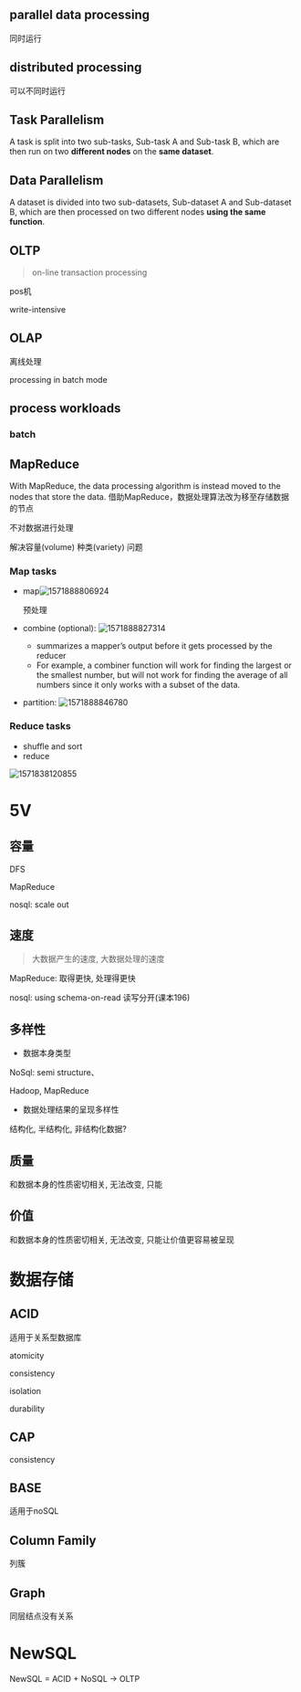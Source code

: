 ## parallel data processing

同时运行

## distributed processing

可以不同时运行

## Task Parallelism

A task is split into two sub-tasks, Sub-task A and Sub-task B, which are then run on two **different nodes** on the **same dataset**.

## Data Parallelism

A dataset is divided into two sub-datasets, Sub-dataset A and Sub-dataset B, which are then processed on two different nodes **using the same function**.

## OLTP

> on-line transaction processing

pos机

write-intensive

## OLAP

离线处理

processing in batch mode

## process workloads

### batch

## MapReduce

With MapReduce, the data processing algorithm is instead moved to the nodes that store the data. 借助MapReduce，数据处理算法改为移至存储数据的节点

不对数据进行处理

解决容量(volume) 种类(variety) 问题

### Map tasks

- map![1571888806924](D:\Note\BD\big_data_fundamentals.assets\1571888806924.png)

  预处理

- combine (optional): ![1571888827314](D:\Note\BD\big_data_fundamentals.assets\1571888827314.png)
  - summarizes a mapper’s output before it gets processed by the reducer
  - For example, a combiner function will work for finding the largest or the smallest number, but will not work for finding the average of all numbers since it only works with a subset of the data. 
  
- partition: ![1571888846780](D:\Note\BD\big_data_fundamentals.assets\1571888846780.png)

### Reduce tasks

- shuffle and sort
- reduce

![1571838120855](D:\Note\BD\big_data_fundamentals.assets\1571838120855.png)

# 5V

## 容量

DFS

MapReduce

nosql: scale out 

## 速度

> 大数据产生的速度, 大数据处理的速度

MapReduce: 取得更快, 处理得更快

nosql: using schema-on-read 读写分开(课本196)

## 多样性

- 数据本身类型

NoSql: semi structure、

Hadoop, MapReduce

- 数据处理结果的呈现多样性

结构化, 半结构化, 非结构化数据?

## 质量

和数据本身的性质密切相关, 无法改变, 只能

## 价值

和数据本身的性质密切相关, 无法改变, 只能让价值更容易被呈现

# 数据存储

## ACID

适用于关系型数据库

atomicity

consistency

isolation

durability



## CAP

consistency

## BASE

适用于noSQL



## Column Family 

列簇

## Graph

同层结点没有关系

# NewSQL

NewSQL = ACID + NoSQL -> OLTP